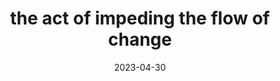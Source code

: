 ---
title: "the act of impeding the flow of change"
date: 2023-04-30
tags:
  - frictioning
  - fragment
---